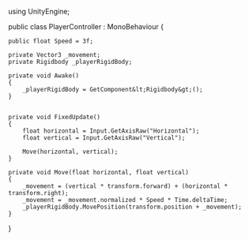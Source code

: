 using UnityEngine;

public class PlayerController : MonoBehaviour {

    public float Speed = 3f;

    private Vector3 _movement;
    private Rigidbody _playerRigidBody;

    private void Awake()
    {
        _playerRigidBody = GetComponent&lt;Rigidbody&gt;();
    }
    

    private void FixedUpdate()
    {
        float horizontal = Input.GetAxisRaw("Horizontal");
        float vertical = Input.GetAxisRaw("Vertical");

        Move(horizontal, vertical);
    }

    private void Move(float horizontal, float vertical)
    {
        _movement = (vertical * transform.forward) + (horizontal * transform.right);
        _movement = _movement.normalized * Speed * Time.deltaTime;
        _playerRigidBody.MovePosition(transform.position + _movement);
    }
}
